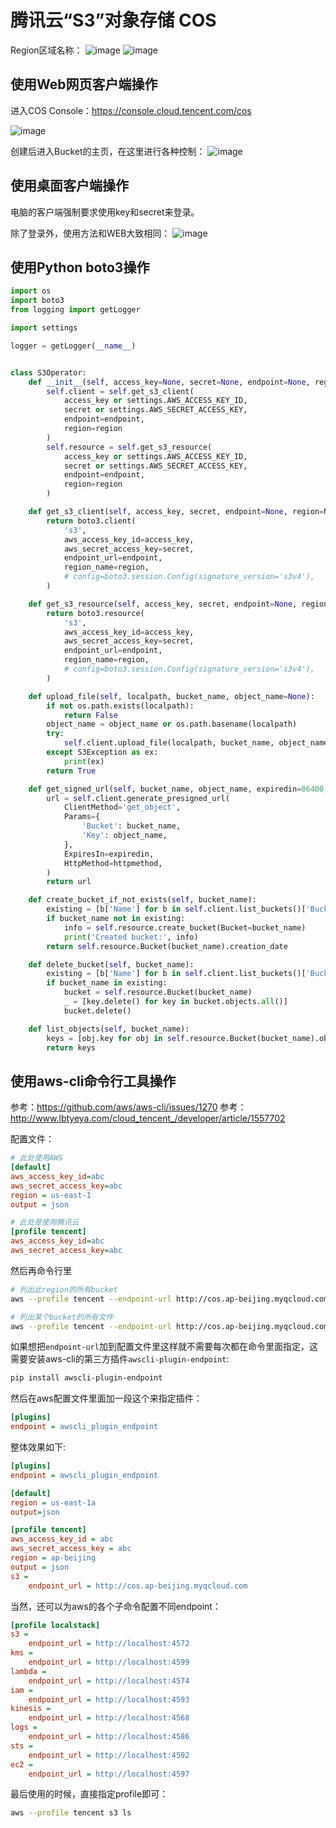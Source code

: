 # 腾讯云“S3”对象存储 COS

Region区域名称：
![image](https://user-images.githubusercontent.com/14041622/80973721-57386e80-8e52-11ea-82ff-e8cc695dd2d3.png)
![image](https://user-images.githubusercontent.com/14041622/80973768-64555d80-8e52-11ea-9d07-daf4f3c3e73b.png)


## 使用Web网页客户端操作
进入COS Console：https://console.cloud.tencent.com/cos

![image](https://user-images.githubusercontent.com/14041622/80973909-8ea71b00-8e52-11ea-90cf-e983aeaf1c7e.png)

创建后进入Bucket的主页，在这里进行各种控制：
![image](https://user-images.githubusercontent.com/14041622/80973978-ada5ad00-8e52-11ea-9d26-100356d3d778.png)


## 使用桌面客户端操作

电脑的客户端强制要求使用key和secret来登录。

除了登录外，使用方法和WEB大致相同：
![image](https://user-images.githubusercontent.com/14041622/80974114-e2b1ff80-8e52-11ea-87fc-9262caea5468.png)




## 使用Python boto3操作

```py
import os
import boto3
from logging import getLogger

import settings

logger = getLogger(__name__)


class S3Operator:
    def __init__(self, access_key=None, secret=None, endpoint=None, region=None):
        self.client = self.get_s3_client(
            access_key or settings.AWS_ACCESS_KEY_ID,
            secret or settings.AWS_SECRET_ACCESS_KEY,
            endpoint=endpoint,
            region=region
        )
        self.resource = self.get_s3_resource(
            access_key or settings.AWS_ACCESS_KEY_ID,
            secret or settings.AWS_SECRET_ACCESS_KEY,
            endpoint=endpoint,
            region=region
        )

    def get_s3_client(self, access_key, secret, endpoint=None, region=None):
        return boto3.client(
            's3',
            aws_access_key_id=access_key,
            aws_secret_access_key=secret,
            endpoint_url=endpoint,
            region_name=region,
            # config=boto3.session.Config(signature_version='s3v4'),
        )

    def get_s3_resource(self, access_key, secret, endpoint=None, region=None):
        return boto3.resource(
            's3',
            aws_access_key_id=access_key,
            aws_secret_access_key=secret,
            endpoint_url=endpoint,
            region_name=region,
            # config=boto3.session.Config(signature_version='s3v4'),
        )

    def upload_file(self, localpath, bucket_name, object_name=None):
        if not os.path.exists(localpath):
            return False
        object_name = object_name or os.path.basename(localpath)
        try:
            self.client.upload_file(localpath, bucket_name, object_name)
        except S3Exception as ex:
            print(ex)
        return True

    def get_signed_url(self, bucket_name, object_name, expiredin=86400, httpmethod=None):
        url = self.client.generate_presigned_url(
            ClientMethod='get_object',
            Params={
                'Bucket': bucket_name,
                'Key': object_name,
            },
            ExpiresIn=expiredin,
            HttpMethod=httpmethod,
        )
        return url

    def create_bucket_if_not_exists(self, bucket_name):
        existing = [b['Name'] for b in self.client.list_buckets()['Buckets']]
        if bucket_name not in existing:
            info = self.resource.create_bucket(Bucket=bucket_name)
            print('Created bucket:', info)
        return self.resource.Bucket(bucket_name).creation_date

    def delete_bucket(self, bucket_name):
        existing = [b['Name'] for b in self.client.list_buckets()['Buckets']]
        if bucket_name in existing:
            bucket = self.resource.Bucket(bucket_name)
            _ = [key.delete() for key in bucket.objects.all()]
            bucket.delete()

    def list_objects(self, bucket_name):
        keys = [obj.key for obj in self.resource.Bucket(bucket_name).objects.all()]
        return keys
```


## 使用aws-cli命令行工具操作

参考：https://github.com/aws/aws-cli/issues/1270
参考：http://www.lbtyeya.com/cloud_tencent_/developer/article/1557702


配置文件：
```ini
# 此处使用AWS
[default]
aws_access_key_id=abc
aws_secret_access_key=abc
region = us-east-1
output = json

# 此处是使用腾讯云
[profile tencent]
aws_access_key_id=abc
aws_secret_access_key=abc
```

然后再命令行里
```sh
# 列出此region的所有bucket
aws --profile tencent --endpoint-url http://cos.ap-beijing.myqcloud.com s3 ls

# 列出某个bucket的所有文件
aws --profile tencent --endpoint-url http://cos.ap-beijing.myqcloud.com s3 ls --recursive s3://BucketName/
```

如果想把`endpoint-url`加到配置文件里这样就不需要每次都在命令里面指定，这需要安装aws-cli的第三方插件`awscli-plugin-endpoint`:
```sh
pip install awscli-plugin-endpoint
```

然后在aws配置文件里面加一段这个来指定插件：
```ini
[plugins]
endpoint = awscli_plugin_endpoint
```

整体效果如下:
```ini
[plugins]
endpoint = awscli_plugin_endpoint

[default]
region = us-east-1a
output=json

[profile tencent]
aws_access_key_id = abc
aws_secret_access_key = abc
region = ap-beijing
output = json
s3 =
    endpoint_url = http://cos.ap-beijing.myqcloud.com
```

当然，还可以为aws的各个子命令配置不同endpoint：
```ini
[profile localstack]
s3 =
    endpoint_url = http://localhost:4572
kms =
    endpoint_url = http://localhost:4599
lambda =
    endpoint_url = http://localhost:4574
iam =
    endpoint_url = http://localhost:4593
kinesis =
    endpoint_url = http://localhost:4568
logs =
    endpoint_url = http://localhost:4586
sts =
    endpoint_url = http://localhost:4592
ec2 =
    endpoint_url = http://localhost:4597
```

最后使用的时候，直接指定profile即可：
```sh
aws --profile tencent s3 ls
```
